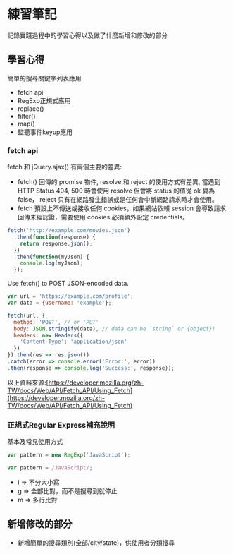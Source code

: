 

# 練習筆記

記錄實踐過程中的學習心得以及做了什麼新增和修改的部分  


## 學習心得

簡單的搜尋關鍵字列表應用
* fetch api
* RegExp正規式應用
* replace()
* filter()
* map()
* 監聽事件keyup應用

### fetch api

fetch 和 jQuery.ajax() 有兩個主要的差異:

* fetch() 回傳的 promise 物件, resolve 和 reject 的使用方式有差異, 當遇到 HTTP Status 404, 500 時會使用 resolve 但會將 status 的值從 ok 變為 false， reject 只有在網路發生錯誤或是任何會中斷網路請求時才會使用。
* fetch 預設上不傳送或接收任何 cookies，如果網站依賴 session 會導致請求回傳未經認證，需要使用 cookies 必須額外設定 credentials。

```js
fetch('http://example.com/movies.json')
  .then(function(response) {
    return response.json();
  })
  .then(function(myJson) {
    console.log(myJson);
  });
```
  
Use fetch() to POST JSON-encoded data.
```js
var url = 'https://example.com/profile';
var data = {username: 'example'};

fetch(url, {
  method: 'POST', // or 'PUT'
  body: JSON.stringify(data), // data can be `string` or {object}!
  headers: new Headers({
    'Content-Type': 'application/json'
  })
}).then(res => res.json())
.catch(error => console.error('Error:', error))
.then(response => console.log('Success:', response));
```

以上資料來源:[https://developer.mozilla.org/zh-TW/docs/Web/API/Fetch_API/Using_Fetch](https://developer.mozilla.org/zh-TW/docs/Web/API/Fetch_API/Using_Fetch)

### 正規式Regular Express補充說明

基本及常見使用方式
```js
var pattern = new RegExp('JavaScript');

var pattern = /JavaScript/;
```
* i => 不分大小寫  
* g => 全部比對，而不是搜尋到就停止
* m => 多行比對

## 新增修改的部分

* 新增簡單的搜尋類別(全部/city/state)，供使用者分類搜尋


